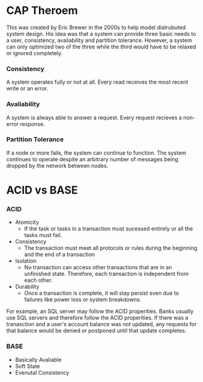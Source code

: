 # CAP Theroem
This was created by Eric Brewer in the 2000s to help model distrubuted system design. 
His idea was that a system can provide three basic needs to a user, consistency, avaliability and partition tolerance.
However, a system can only optimized two of the three while the third would have to be relaxed or ignored completely.

### Consistency
A system operates fully or not at all.
Every read receives the most recent write or an error.

### Avaliability 
A system is always able to answer a request.
Every request recieves a non-error response.

### Partition Tolerance
If a node or more fails, the system can continue to function.
The system continues to operate despite an arbitrary number of messages being dropped by the network between nodes.

# ACID vs BASE
### ACID
- Atomicity
  - If the task or tasks in a transaction must sucessed entirely or all the tasks must fail.
- Consistency
  - The transaction must meet all protocols or rules during the beginning and the end of a transaction
- Isolation
  - No transaction can access other transactions that are in an unfinished state. Therefore, each transaction is independent from each other.
- Durability
  - Once a transaction is complete, it will stay persist even due to failures like power loss or system breakdowns.

For example, an SQL server may follow the ACID properities. 
Banks usually use SQL servers and therefore follow the ACID properities.
If there was a tranasction and a user's account balance was not updated, any requests for that balance would be denied or postponed until that update completes.

### BASE
- Basically Avaliable
- Soft State
- Evenutal Consistency
